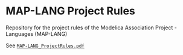 # MAP-LANG Project Rules #

Repository for the project rules of the Modelica Association Project - Languages (MAP-LANG)

See [`MAP-LANG_ProjectRules.pdf`](MAP-LANG_ProjectRules.pdf)
